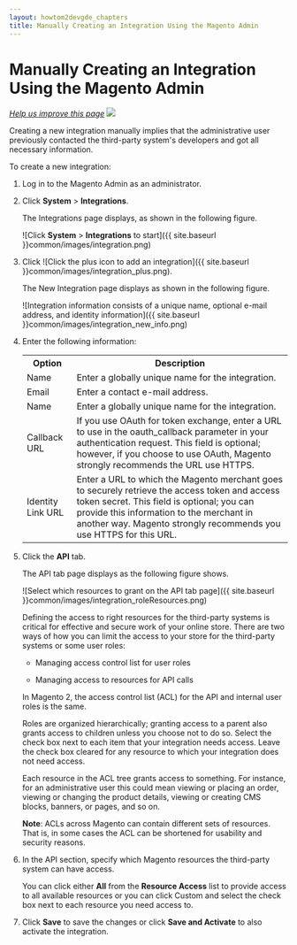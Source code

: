 ```yaml
---
layout: howtom2devgde_chapters
title: Manually Creating an Integration Using the Magento Admin
---
```


<h1 id="integration-manual-create">Manually Creating an Integration Using the Magento Admin</h1>

<p><a href="{{ site.githuburl }}guides/v1.0/m2devgde/integration/integration-create-man.md" target="_blank"><em>Help us improve this page</em></a>&nbsp;<img src="{{ site.baseurl }}common/images/newWindow.gif"/></p>

Creating a new integration manually implies that the administrative user previously contacted the third-party system's developers and got all necessary information.

To create a new integration:

1.	Log in to the Magento Admin as an administrator.

2.	Click **System** > **Integrations**. 

	The Integrations page displays, as shown in the following figure.

	![Click **System** > **Integrations** to start]({{ site.baseurl }}common/images/integration.png)

3.	Click ![Click the plus icon to add an integration]({{ site.baseurl }}common/images/integration_plus.png).

	The New Integration page displays as shown in the following figure.
	
	![Integration information consists of a unique name, optional e-mail address, and identity information]({{ site.baseurl }}common/images/integration_new_info.png)
	
4.  Enter the following information:

	<table>
	<tbody>
		<tr class="table-headings">
			<th>Option</th>
			<th>Description</th>
		</tr>
	<tr class="even">
		<td>Name</td>
		<td>Enter a globally unique name for the integration.</td>
	</tr>
	<tr class="odd">
		<td>Email</td>
		<td>Enter a contact e-mail address.</td>
	</tr>
	<tr class="even">
		<td>Name</td>
		<td>Enter a globally unique name for the integration.</td>
	</tr>
	<tr class="odd">
		<td>Callback URL</td>
		<td>If you use OAuth for token exchange, enter a URL to use in the oauth_callback parameter in your authentication request. This field is optional; however, if you choose to use OAuth, Magento strongly recommends the URL use HTTPS.</td>
	</tr>
	<tr class="even">
		<td>Identity Link URL</td>
		<td>Enter a URL to which the Magento merchant goes to securely retrieve the access token and access token secret. This field is optional; you can provide this information to the merchant in another way. Magento strongly recommends you use HTTPS for this URL.</td>
	</tr>
	</tbody>
	</table>


5. Click the **API** tab.

	The API tab page displays as the following figure shows.

	![Select which resources to grant on the API tab page]({{ site.baseurl }}common/images/integration_roleResources.png)
	
	Defining the access to right resources for the third-party systems is critical for effective and secure work of your online store. There are two ways of how you can limit the access to your store for the third-party systems or some user roles:

	*  Managing access control list for user roles
	
	*  Managing access to resources for API calls
	
	In Magento 2, the access control list (ACL) for the API and internal user roles is the same.

	Roles are organized hierarchically; granting access to a parent also grants access to children unless you choose not to do so. Select the check box next to each item that your integration needs access. Leave the check box cleared for any resource to which your integration does not need access.

	Each resource in the ACL tree grants access to something. For instance, for an administrative user this could mean viewing or placing an order, viewing or changing the product details, viewing or creating CMS blocks, banners, or pages, and so on.

	**Note**: ACLs across Magento can contain different sets of resources. That is, in some cases the ACL can be shortened for usability and security reasons.
	
6.  In the API section, specify which Magento resources the third-party system can have access.

	You can click either **All** from the **Resource Access** list to provide access to all available resources or you can click Custom and select the check box next to each resource you need access to.

7.	Click **Save** to save the changes or click **Save and Activate** to also activate the integration.
